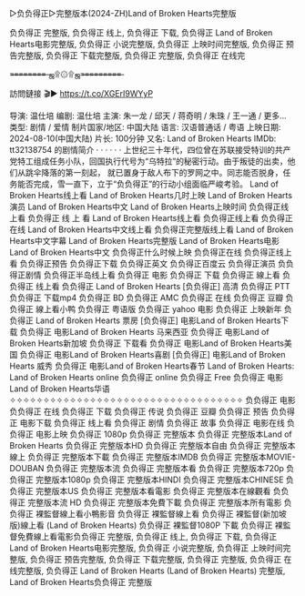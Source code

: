 ▷负负得正▷完整版本(2024-ZH)Land of Broken Hearts完整版

负负得正 完整版, 负负得正 线上, 负负得正 下载, 负负得正 Land of Broken Hearts电影完整版, 负负得正 小说完整版, 负负得正 上映时间完整版, 负负得正 预告完整版, 负负得正 下载完整版, 负负得正 完整版, 负负得正 在线完

=̶=̶=̶=̶=̶=̶=̶=̶ ஜ۩۞۩ஜ=̶=̶=̶=̶=̶=̶=̶=̶=̶

訪問鏈接 🎬▶ https://t.co/XGErI9WYyP

导演: 温仕培
编剧: 温仕培
主演: 朱一龙 / 邱天 / 蒋奇明 / 朱珠 / 王一通 / 更多...
类型: 剧情 / 爱情
制片国家/地区: 中国大陆
语言: 汉语普通话 / 粤语
上映日期: 2024-08-10(中国大陆)
片长: 100分钟
又名: Land of Broken Hearts
IMDb: tt32138754
的剧情简介 · · · · · ·
上世纪三十年代，四位曾在苏联接受特训的共产党特工组成任务小队，回国执行代号为“乌特拉”的秘密行动。由于叛徒的出卖，他们从跳伞降落的第一刻起， 就已置身于敌人布下的罗网之中。同志能否脱身，任务能否完成，雪一直下，立于“负负得正”的行动小组面临严峻考验。
Land of Broken Hearts线上看
Land of Broken Hearts几时上映
Land of Broken Hearts演员
Land of Broken Hearts中文
Land of Broken Hearts上映时间
负负得正线上看
负负得正 线 上 看
Land of Broken Hearts线上看
负负得正线上看
负负得正在线
Land of Broken Hearts中文线上看
负负得正完整版线上看
Land of Broken Hearts中文字幕
Land of Broken Hearts完整版
Land of Broken Hearts电影
Land of Broken Hearts中文
负负得正什么时候上映
负负得正在线
负负得正线上看
负负得正预告
负负得正下载
负负得正英文
负负得正百度云
负负得正演员
负负得正剧情
负负得正半岛线上看
负负得正 电影
负负得正 下载
负负得正 線上看
负负得正 线上看
负负得正 Land of Broken Hearts
[负负得正] 高清
负负得正 PTT
负负得正 下载mp4
负负得正 BD
负负得正 AMC
负负得正 在线
负负得正 豆瓣
负负得正 線上看小鸭
负负得正 粤语版
负负得正 yahoo
电影 负负得正 上映新年
负负得正 Land of Broken Hearts 票房
[负负得正] 电影Land of Broken Hearts下载
负负得正 电影Land of Broken Hearts 马来西亚
负负得正 电影Land of Broken Hearts新加坡
负负得正 下载看
负负得正 电影Land of Broken Hearts美国
负负得正 电影Land of Broken Hearts喜剧
[负负得正] 电影Land of Broken Hearts 威秀
负负得正 电影Land of Broken Hearts春节
Land of Broken Hearts: Land of Broken Hearts online
负负得正 online
负负得正 Free
负负得正 电影Land of Broken Hearts华语
✧✧✧✧✧✧✧✧✧✧✧✧✧✧✧✧✧✧✧✧✧✧✧✧✧✧✧✧✧✧✧✧✧✧✧
负负得正 电影
负负得正 在线
负负得正 下载
负负得正 传说
负负得正 豆瓣
负负得正 预告
负负得正 电影下载
负负得正 线上看
负负得正 剧情
负负得正 故事
负负得正 电影在线
负负得正 电影上映
负负得正 1080p
负负得正 完整版本
负负得正 完整版本Land of Broken Hearts
负负得正 完整版本HD
负负得正 完整版本自由
负负得正 完整版本線上
负负得正 完整版本下載
负负得正 完整版本IMDB
负负得正 完整版本MOVIE-DOUBAN
负负得正 完整版本流
负负得正 完整版本看
负负得正 完整版本720p
负负得正 完整版本1080p
负负得正 完整版本HINDI
负负得正 完整版本CHINESE
负负得正 完整版本US
负负得正 完整版本看電影
负负得正 完整版本在線觀看
负负得正 完整版本流 HD
负负得正 完整版本免費下載
负负得正 完整版本所有電影
负负得正 裸監督線上看小鴨影音 负负得正 裸監督線上看
负负得正 裸監督(新加坡版)線上看 (Land of Broken Hearts)
负负得正 裸監督1080P 下載
负负得正 裸監督免費線上看電影负负得正 完整版, 负负得正 线上, 负负得正 下载, 负负得正 Land of Broken Hearts电影完整版, 负负得正 小说完整版, 负负得正 上映时间完整版, 负负得正 预告完整版, 负负得正 下载完整版, 负负得正 完整版, 负负得正 在线完整版, 负负得正 Land of Broken Hearts (Land of Broken Hearts) 完整版, Land of Broken Hearts负负得正 完整版
